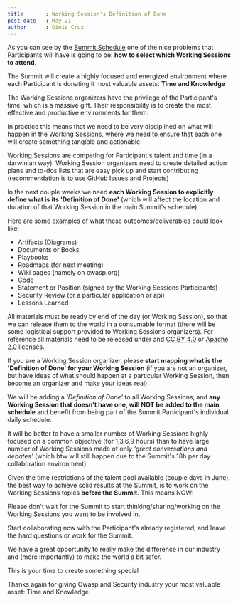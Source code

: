 ```yaml
---
title       : Working Session's Definition of Done
post-date   : May 21
author      : Dinis Cruz
---
```

As you can see by the [Summit Schedule](http://owaspsummit.org/schedule/summit-schedule.html) one of the nice problems that Participants will have is going to be: **how to select which Working Sessions to attend**.

The Summit will create a highly focused and energized environment where each Participant is donating it most valuable assets: **Time and Knowledge**

The Working Sessions organizers have the privilege of the Participant's time, which is a massive gift. Their responsibility is to create the most effective and productive environments for them.

In practice this means that we need to be very disciplined on what will happen in the Working Sessions, where we need to ensure that each one will create something tangible and actionable.

Working Sessions are competing for Participant's talent and time (in a darwinian way). Working Session organizers need to create detailed action plans and to-dos lists that are easy pick up and start contributing (recommendation is to use GitHub Issues and Projects)

In the next couple weeks we need **each Working Session to explicitly define what is its 'Definition of Done'** (which will affect the location and duration of that Working Session in the main Summit's schedule).

Here are some examples of what these outcomes/deliverables could look like:

 - Artifacts (Diagrams)
 - Documents or Books
 - Playbooks
 - Roadmaps (for next meeting)
 - Wiki pages (namely on owasp.org)
 - Code
 - Statement or Position (signed by the Working Sessions Participants)
 - Security Review (or a particular application or api)
 - Lessons Learned

All materials must be ready by end of the day (or Working Session), so that we can release them to the world in a consumable format (there will be some logistical support provided to Working Sessions organizers). For reference all materials need to be released under and [CC BY 4.0](https://creativecommons.org/licenses/by/4.0/) or [Apache 2.0](https://apache.org/licenses/LICENSE-2.0.html) licenses.


If you are a Working Session organizer, please **start mapping what is the 'Definition of Done' for your Working Session** (if you are not an organizer, but have ideas of what should happen at a particular Working Session, then become an organizer and make your ideas real).

We will be adding a _'Definition of Done'_ to all Working Sessions, and **any Working Session that doesn't have one, will NOT be added to the main schedule** and benefit from being part of the Summit Participant's individual daily schedule.

It will be better to have a smaller number of Working Sessions highly focused on a common objective (for 1,3,6,9 hours) than to have large number of Working Sessions made of only _'great conversations and debates'_ (which btw will still happen due to the Summit's 18h per day collaboration environment)

Given the time restrictions of the talent pool available (couple days in June), the best way to achieve solid results at the Summit, is to work on the Working Sessions topics **before the Summit**. This means NOW!

Please don't wait for the Summit to start thinking/sharing/working on the Working Sessions you want to be involved in.

Start collaborating now with the Participant's already registered, and leave the hard questions or work for the Summit.

We have a great opportunity to really make the difference in our industry and (more importantly) to make the world a bit safer.

This is your time to create something special

Thanks again for giving Owasp and Security industry your most valuable asset: Time and Knowledge
